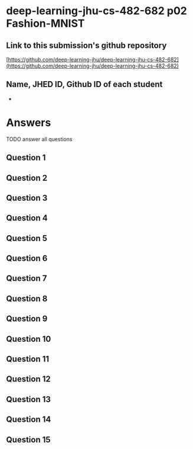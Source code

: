 # deep-learning-jhu-cs-482-682 p02 Fashion-MNIST


## Link to this submission's github repository

[https://github.com/deep-learning-jhu/deep-learning-jhu-cs-482-682](https://github.com/deep-learning-jhu/deep-learning-jhu-cs-482-682)

## Name, JHED ID, Github ID of each student

 -

# Answers

TODO answer all questions

## Question 1

## Question 2

## Question 3

## Question 4

## Question 5

## Question 6

## Question 7

## Question 8

## Question 9

## Question 10

## Question 11

## Question 12

## Question 13

## Question 14

## Question 15

